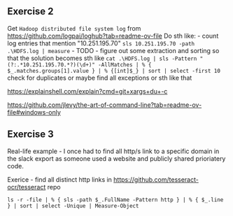 ## Exercise 2

Get `Hadoop distributed file system log` from https://github.com/logpai/loghub?tab=readme-ov-file
Do sth like:
    - count log entries that mention "10.251.195.70"
    `sls 10.251.195.70 -path .\HDFS.log | measure`
    - TODO - figure out some extraction and sorting
    so that the solution becomes sth like
    `cat .\HDFS.log | sls -Pattern "(?:.*10.251.195.70.*?)(\d+)" -AllMatches | % { $_.matches.groups[1].value } | % {[int]$_} | sort | select -first 10`
    check for duplicates
    or maybe find all exceptions or sth like that



https://explainshell.com/explain?cmd=git+xargs+du+-c

https://github.com/jlevy/the-art-of-command-line?tab=readme-ov-file#windows-only

## Exercise 3

Real-life example - I once had to find all http/s link to a specific domain in the slack export as someone used a website and publicly shared prioriatery code.

Exerice - find all distinct http links in https://github.com/tesseract-ocr/tesseract repo

`ls -r -file | % { sls -path $_.FullName -Pattern http } | % { $_.line } | sort | select -Unique | Measure-Object`
